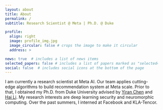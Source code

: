 ```yaml
---
layout: about
title: About
permalink: /
subtitle: Research Scientist @ Meta | Ph.D. @ Duke

profile:
  align: right
  image: profile_img.jpg
  image_circular: false # crops the image to make it circular
  address: >

news: true  # includes a list of news items
selected_papers: false # includes a list of papers marked as "selected={true}"
social: false  # includes social icons at the bottom of the page
---
```


I am currently a research scientist at Meta AI. Our team applies cutting-edge algorithms to build recommendation system at Meta scale. Prior to that, I obtained my Ph.D. from Duke University advised by [Yiran Chen](https://cei.pratt.duke.edu/people/yiran-chen) and [Hai Li](https://cei.pratt.duke.edu/people/hai-li). My research interests are deep learning security and neuromorphic computing. Over the past summers, I interned at Facebook and KLA-Tencor.

